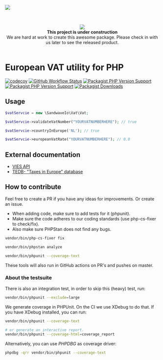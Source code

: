 [![](https://user-images.githubusercontent.com/60096509/91668964-54ecd500-eb11-11ea-9c35-e8f0b20b277a.png)](https://sandwave.io)

<p align="center">
  <br />
  <br />
  <img src="https://emojipedia-us.s3.dualstack.us-west-1.amazonaws.com/thumbs/120/apple/271/construction-worker_1f477.png" />
  <br />
  <strong>This project is under construction</strong>
  <br />
  <span>We are hard at work to create this awesome package. Please check in with us later to see the released product.</span>
  <br />
  <br />
</p>


# European VAT utility for PHP

[![codecov](https://codecov.io/gh/sandwave-io/vat-php/branch/main/graph/badge.svg?token=Z9OOFA247I)](https://codecov.io/gh/sandwave-io/vat-php)
[![GitHub Workflow Status](https://img.shields.io/github/workflow/status/sandwave-io/vat-php/CI)](https://packagist.org/packages/sandwave-io/vat)
[![Packagist PHP Version Support](https://img.shields.io/packagist/php-v/sandwave-io/vat)](https://packagist.org/packages/sandwave-io/vat)
[![Packagist PHP Version Support](https://img.shields.io/packagist/v/sandwave-io/vat)](https://packagist.org/packages/sandwave-io/vat)
[![Packagist Downloads](https://img.shields.io/packagist/dt/sandwave-io/vat)](https://packagist.org/packages/sandwave-io/vat)

## Usage

```php
$vatServcie = new \SandwaveIo\Vat\Vat;

$vatServcie->validateVatNumber("YOURVATNUMBERHERE"); // true

$vatServcie->countryInEurope('NL'); // true

$vatServcie->europeanVatRate("YOURVATNUMBERHERE"); // 0.0
```

## External documentation

* [VIES API](https://ec.europa.eu/taxation_customs/vies/technicalInformation.html)
* [TEDB- "Taxes in Europe" database](https://ec.europa.eu/taxation_customs/economic-analysis-taxation/taxes-europe-database-tedb_en)

## How to contribute

Feel free to create a PR if you have any ideas for improvements. Or create an issue.

* When adding code, make sure to add tests for it (phpunit).
* Make sure the code adheres to our coding standards (use php-cs-fixer to check/fix).
* Also make sure PHPStan does not find any bugs.

```bash
vendor/bin/php-cs-fixer fix

vendor/bin/phpstan analyze

vendor/bin/phpunit --coverage-text
```

These tools will also run in GitHub actions on PR's and pushes on master.

### About the testsuite

There is also an integration test, in order to skip this (heavy) test, run:
```bash
vendor/bin/phpunit --exclude=large
```

We generate coverage in PHPUnit. On the CI we use XDebug to do that. If you have XDebug installed, you can run:
```bash
vendor/bin/phpunit --coverage-text

# or generate an interactive report.
vendor/bin/phpunit --coverage-html=coverage_report
```

Alternatively, you can use _PHPDBG_ as coverage driver:
```bash
phpdbg -qrr vendor/bin/phpunit --coverage-text
```
